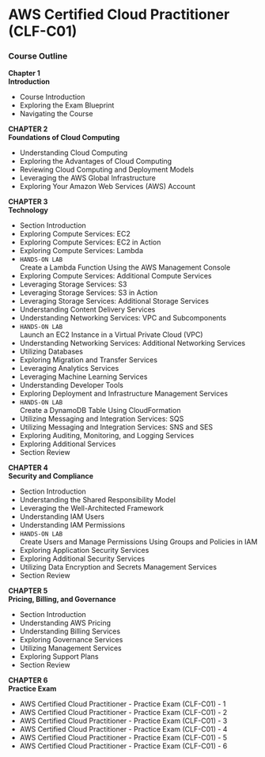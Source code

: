 # AWS Certified Cloud Practitioner (CLF-C01)


### Course Outline

**Chapter 1<br>Introduction**
- Course Introduction
- Exploring the Exam Blueprint
- Navigating the Course

**CHAPTER 2<br>Foundations of Cloud Computing**
- Understanding Cloud Computing
- Exploring the Advantages of Cloud Computing
- Reviewing Cloud Computing and Deployment Models
- Leveraging the AWS Global Infrastructure
- Exploring Your Amazon Web Services (AWS) Account

**CHAPTER 3<br>Technology**
- Section Introduction
- Exploring Compute Services: EC2
- Exploring Compute Services: EC2 in Action
- Exploring Compute Services: Lambda
- `HANDS-ON LAB`<br>Create a Lambda Function Using the AWS Management Console
- Exploring Compute Services: Additional Compute Services
- Leveraging Storage Services: S3
- Leveraging Storage Services: S3 in Action
- Leveraging Storage Services: Additional Storage Services
- Understanding Content Delivery Services
- Understanding Networking Services: VPC and Subcomponents
- `HANDS-ON LAB`<br>Launch an EC2 Instance in a Virtual Private Cloud (VPC)
- Understanding Networking Services: Additional Networking Services
- Utilizing Databases
- Exploring Migration and Transfer Services
- Leveraging Analytics Services
- Leveraging Machine Learning Services
- Understanding Developer Tools
- Exploring Deployment and Infrastructure Management Services
- `HANDS-ON LAB`<br>Create a DynamoDB Table Using CloudFormation
- Utilizing Messaging and Integration Services: SQS
- Utilizing Messaging and Integration Services: SNS and SES
- Exploring Auditing, Monitoring, and Logging Services
- Exploring Additional Services
- Section Review

**CHAPTER 4<br>Security and Compliance**
- Section Introduction
- Understanding the Shared Responsibility Model
- Leveraging the Well-Architected Framework
- Understanding IAM Users
- Understanding IAM Permissions
- `HANDS-ON LAB`<br>Create Users and Manage Permissions Using Groups and Policies in IAM
- Exploring Application Security Services
- Exploring Additional Security Services
- Utilizing Data Encryption and Secrets Management Services
- Section Review

**CHAPTER 5<br>Pricing, Billing, and Governance**
- Section Introduction
- Understanding AWS Pricing
- Understanding Billing Services
- Exploring Governance Services
- Utilizing Management Services
- Exploring Support Plans
- Section Review

**CHAPTER 6<br>Practice Exam**
- AWS Certified Cloud Practitioner - Practice Exam (CLF-C01) - 1
- AWS Certified Cloud Practitioner - Practice Exam (CLF-C01) - 2
- AWS Certified Cloud Practitioner - Practice Exam (CLF-C01) - 3
- AWS Certified Cloud Practitioner - Practice Exam (CLF-C01) - 4
- AWS Certified Cloud Practitioner - Practice Exam (CLF-C01) - 5
- AWS Certified Cloud Practitioner - Practice Exam (CLF-C01) - 6